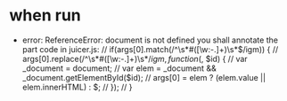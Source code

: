 
# when run

* error:  ReferenceError: document is not defined
        you shall annotate the part code in juicer.js:
        // if(args[0].match(/^\s*#([\w:\-\.]+)\s*$/igm)) {
        //     args[0].replace(/^\s*#([\w:\-\.]+)\s*$/igm, function($, $id) {
        //         var _document = document;
        //         var elem = _document && _document.getElementById($id);
        //         args[0] = elem ? (elem.value || elem.innerHTML) : $;
        //     });
        // }
